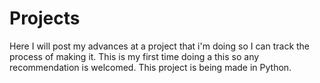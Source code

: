 # Projects
Here I will post my advances at a project that i'm doing so I can track the process of making it. 
This is my first time doing a this so any recommendation is welcomed.
This project is being made in Python.
